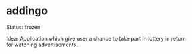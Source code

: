 # addingo
Status: frozen

Idea: Application which give user a chance to take part in lottery in return for watching advertisements.

